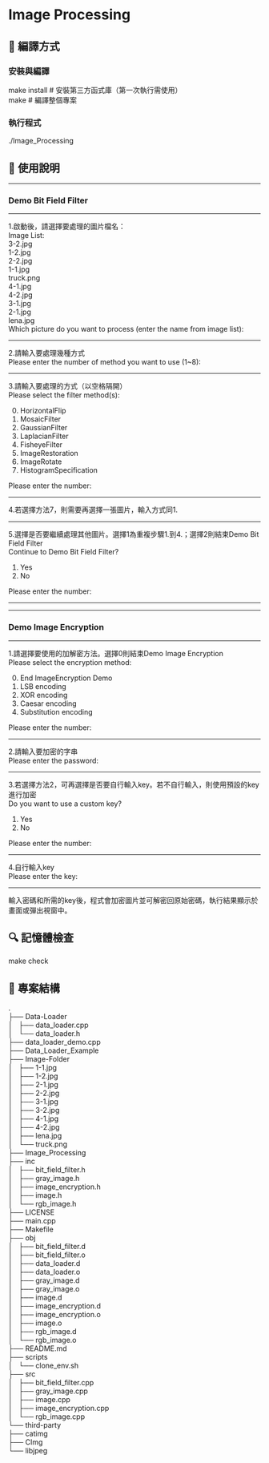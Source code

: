 # Image Processing
## 🔧 編譯方式

### 安裝與編譯
make install   # 安裝第三方函式庫（第一次執行需使用）  
make           # 編譯整個專案

### 執行程式
./Image_Processing

## 🧪 使用說明

**************************************************
### Demo Bit Field Filter
**************************************************
1.啟動後，請選擇要處理的圖片檔名：  
Image List:  
3-2.jpg  
1-2.jpg  
2-2.jpg  
1-1.jpg  
truck.png  
4-1.jpg  
4-2.jpg  
3-1.jpg  
2-1.jpg  
lena.jpg  
Which picture do you want to process (enter the name from image list):  
******************************
2.請輸入要處理幾種方式  
Please enter the number of method you want to use (1~8):
****
3.請輸入要處理的方式（以空格隔開）  
Please select the filter method(s):  

0. HorizontalFlip  
1. MosaicFilter  
2. GaussianFilter  
3. LaplacianFilter  
4. FisheyeFilter  
5. ImageRestoration  
6. ImageRotate  
7. HistogramSpecification

Please enter the number:
***
4.若選擇方法7，則需要再選擇一張圖片，輸入方式同1.
***
5.選擇是否要繼續處理其他圖片。選擇1為重複步驟1.到4.；選擇2則結束Demo Bit Field Filter  
Continue to Demo Bit Field Filter?  
1. Yes  
2. No

Please enter the number:
***
**************************************************
### Demo Image Encryption
**************************************************
1.請選擇要使用的加解密方法。選擇0則結束Demo Image Encryption  
Please select the encryption method:  

0. End ImageEncryption Demo  
1. LSB encoding  
2. XOR encoding  
3. Caesar encoding  
4. Substitution encoding
   
Please enter the number:  
***
2.請輸入要加密的字串  
Please enter the password:  
***
3.若選擇方法2，可再選擇是否要自行輸入key。若不自行輸入，則使用預設的key進行加密  
Do you want to use a custom key?  

1. Yes  
2. No
   
Please enter the number:  
***
4.自行輸入key  
Please enter the key:  
***
輸入密碼和所需的key後，程式會加密圖片並可解密回原始密碼，執行結果顯示於畫面或彈出視窗中。

## 🔍 記憶體檢查
make check

## 📁 專案結構
.  
├── Data-Loader  
│   ├── data_loader.cpp  
│   └── data_loader.h  
├── data_loader_demo.cpp  
├── Data_Loader_Example  
├── Image-Folder  
│   ├── 1-1.jpg  
│   ├── 1-2.jpg  
│   ├── 2-1.jpg  
│   ├── 2-2.jpg  
│   ├── 3-1.jpg  
│   ├── 3-2.jpg  
│   ├── 4-1.jpg  
│   ├── 4-2.jpg  
│   ├── lena.jpg  
│   └── truck.png  
├── Image_Processing  
├── inc  
│   ├── bit_field_filter.h  
│   ├── gray_image.h  
│   ├── image_encryption.h  
│   ├── image.h  
│   └── rgb_image.h  
├── LICENSE  
├── main.cpp  
├── Makefile  
├── obj  
│   ├── bit_field_filter.d  
│   ├── bit_field_filter.o  
│   ├── data_loader.d  
│   ├── data_loader.o  
│   ├── gray_image.d  
│   ├── gray_image.o  
│   ├── image.d  
│   ├── image_encryption.d  
│   ├── image_encryption.o  
│   ├── image.o  
│   ├── rgb_image.d  
│   └── rgb_image.o  
├── README.md  
├── scripts  
│   └── clone_env.sh  
├── src  
│   ├── bit_field_filter.cpp  
│   ├── gray_image.cpp  
│   ├── image.cpp  
│   ├── image_encryption.cpp  
│   └── rgb_image.cpp  
└── third-party  
    ├── catimg  
    ├── CImg  
    └── libjpeg  
